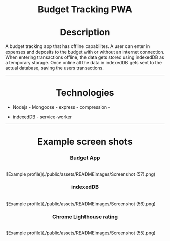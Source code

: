 
<h1 align="center">Budget Tracking PWA</h1>

<h1 align="center">Description</h1>
A budget tracking app that has offline capabilites. A user can enter in expenses and deposits to the budget with or without an internet connection. When entering transactions offline, the data gets stored using indexedDB as a temporary storage. Once online all the data in indexedDB gets sent to the actual database, saving the users transactions.

________________________________________________________________________________________________________________________________________

<h1 align="center">Technologies</h1>

 - Nodejs - Mongoose - express - compression - 
 
 - indexedDB - service-worker

________________________________________________________________________________________________________________________________________

<h1 align="center">Example screen shots</h1>

<h3 align="center">Budget App</h3>
<br>
![Example profile](./public/assets/READMEimages/Screenshot (57).png)  

<h3 align="center">indexedDB</h3>
<br>
![Example profile](./public/assets/READMEimages/Screenshot (56).png)  

<h3 align="center">Chrome Lighthouse rating</h3>
<br>
![Example profile](./public/assets/READMEimages/Screenshot (55).png)  